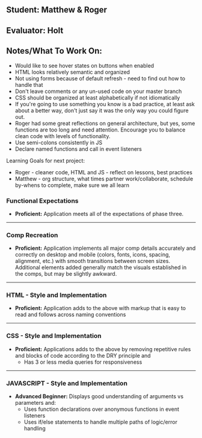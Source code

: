 ## Student: Matthew & Roger
## Evaluator: Holt
## Notes/What To Work On:
- Would like to see hover states on buttons when enabled
- HTML looks relatively semantic and organized
- Not using forms because of default refresh - need to find out how to handle that
- Don't leave comments or any un-used code on your master branch
- CSS should be organized at least alphabetically if not idiomatically
- If you're going to use something you know is a bad practice, at least ask about a better way, don't just say it was the only way you could figure out.
- Roger had some great reflections on general architecture, but yes, some functions are too long and need attention. Encourage you to balance clean code with levels of functionality.
- Use semi-colons consistently in JS
- Declare named functions and call in event listeners

Learning Goals for next project: 
- Roger - cleaner code, HTML and JS - reflect on lessons, best practices
- Matthew - org structure, what times partner work/collaborate, schedule by-whens to complete, make sure we all learn

### Functional Expectations

* __Proficient:__ Application meets all of the expectations of phase three.

------------------------------------------------------------------

### Comp Recreation

* __Proficient:__ Application implements all major comp details accurately and correctly on desktop and mobile (colors, fonts, icons, spacing, alignment,  etc.) with smooth transitions between screen sizes. Additional elements added generally match the visuals established in the comps, but may be slightly awkward.

------------------------------------------------------------------

### HTML - Style and Implementation

* __Proficient:__ Application adds to the above with markup that is easy to read and follows across naming conventions

------------------------------------------------------------------

### CSS - Style and Implementation

* __Proficient:__ Applications adds to the above by removing repetitive rules and blocks of code according to the DRY principle and
  * Has 3 or less media queries for responsiveness

------------------------------------------------------------------

### JAVASCRIPT - Style and Implementation

* __Advanced Beginner:__ Displays good understanding of arguments vs parameters and:
  * Uses function declarations over anonymous functions in event listeners
  * Uses if/else statements to handle multiple paths of logic/error handling
